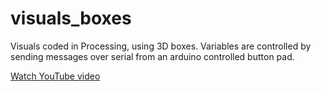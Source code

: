 # visuals_boxes

Visuals coded in Processing, using 3D boxes.
Variables are controlled by sending messages over serial from an arduino controlled button pad. 

<a href="http://www.youtube.com/watch?feature=player_embedded&v=-yTRgr_Z58Y
" target="_blank">Watch YouTube video</a>
